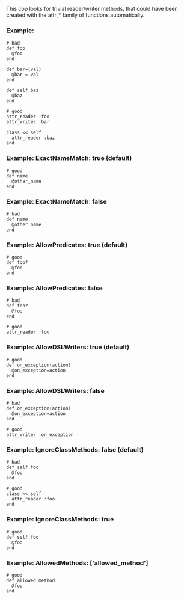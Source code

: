 This cop looks for trivial reader/writer methods, that could
have been created with the attr_* family of functions automatically.

### Example:
    # bad
    def foo
      @foo
    end

    def bar=(val)
      @bar = val
    end

    def self.baz
      @baz
    end

    # good
    attr_reader :foo
    attr_writer :bar

    class << self
      attr_reader :baz
    end

### Example: ExactNameMatch: true (default)
    # good
    def name
      @other_name
    end

### Example: ExactNameMatch: false
    # bad
    def name
      @other_name
    end

### Example: AllowPredicates: true (default)
    # good
    def foo?
      @foo
    end

### Example: AllowPredicates: false
    # bad
    def foo?
      @foo
    end

    # good
    attr_reader :foo

### Example: AllowDSLWriters: true (default)
    # good
    def on_exception(action)
      @on_exception=action
    end

### Example: AllowDSLWriters: false
    # bad
    def on_exception(action)
      @on_exception=action
    end

    # good
    attr_writer :on_exception

### Example: IgnoreClassMethods: false (default)
    # bad
    def self.foo
      @foo
    end

    # good
    class << self
      attr_reader :foo
    end

### Example: IgnoreClassMethods: true
    # good
    def self.foo
      @foo
    end

### Example: AllowedMethods: ['allowed_method']
    # good
    def allowed_method
      @foo
    end
